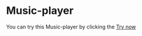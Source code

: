 # Music-player
You can try this Music-player by clicking the [Try now](https://kulashekar01.github.io/music-player/)
